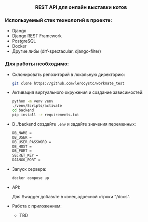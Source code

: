
  <h3 align="center">REST API для онлайн выставки котов</h3>


### Используемый стек технологий в проекте:
* Django
* Django REST Framework
* PostgreSQL
* Docker
* Другие либы (drf-spectacular, django-filter)

### Для работы необходимо:
* Склонировать репозиторий в локальную директорию:
  ```sh
  git clone https://github.com/lerooystc/workmate_test
  ```
* Активация виртуального окружения и создание зависимостей:
  ```sh
  python -m venv venv
  ./venv/Scripts/activate
  cd backend
  pip install -r requirements.txt
  ```
* В ./backend создайте ```.env``` и задайте значения переменных:
    ```sh
    DB_NAME =
    DB_USER =
    DB_USER_PASSWORD =
    DB_HOST =
    DB_PORT =
    SECRET_KEY =
    DJANGO_PORT =
    ```
* Запуск сервера:
    ```sh
    docker compose up
    ```
* API:

  Для Swagger добавьте в конец адресной строки "/docs".

* Работа с приложением:

  - TBD
